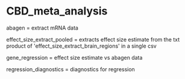 # CBD_meta_analysis
abagen = extract mRNA data

effect_size_extract_pooled = extracts effect size estimate from the txt product of 'effect_size_extract_brain_regions' in a single csv

gene_regression = effect size estimate vs abagen data

regression_diagnostics = diagnostics for regression
